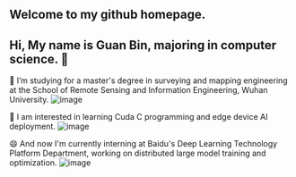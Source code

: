 ## Welcome to my github homepage.
## Hi, My name is **Guan Bin**, majoring in computer science. 👋
🔭 I’m  studying for a master's degree in surveying and mapping engineering at the School of Remote Sensing and Information Engineering, Wuhan University.
![image](https://github.com/user-attachments/assets/a7b19bb7-3b4e-4247-b665-54783e6690f6)

🌱 I am interested in learning Cuda C programming and edge device AI deployment.
![image](https://github.com/user-attachments/assets/3eecb21a-61fa-43d6-ba26-4a3cb5203497)

😄 And now I'm currently interning at Baidu's Deep Learning Technology Platform Department, working on distributed large model training and optimization.
![image](https://github.com/user-attachments/assets/87c4dfa1-02a0-4e74-b572-cb6b3737cc88)

<!--
**Glencsa/Glencsa** is a ✨ _special_ ✨ repository because its `README.md` (this file) appears on your GitHub profile.

Here are some ideas to get you started:

- 🔭 I’m currently working on ...
- 🌱 I’m currently learning ...
- 👯 I’m looking to collaborate on ...
- 🤔 I’m looking for help with ...
- 💬 Ask me about ...
- 📫 How to reach me: ...
- 😄 Pronouns: ...
- ⚡ Fun fact: ...
-->
